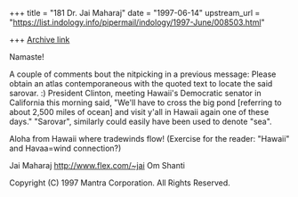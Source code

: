 +++
title = "181 Dr. Jai Maharaj"
date = "1997-06-14"
upstream_url = "https://list.indology.info/pipermail/indology/1997-June/008503.html"

+++
[Archive link](https://list.indology.info/pipermail/indology/1997-June/008503.html)

Namaste!

A couple of comments bout the nitpicking in a previous message:
Please obtain an atlas contemporaneous with the quoted text to 
locate the said sarovar. :)
President Clinton, meeting Hawaii's Democratic senator in 
California this morning said, "We'll have to cross the big pond [referring to about 2,500 miles of ocean] and visit y'all in 
Hawaii again one of these days."  "Sarovar", similarly could easily
have been used to denote "sea".

Aloha from Hawaii where tradewinds flow!
(Exercise for the reader: "Hawaii" and Havaa=wind connection?)

Jai Maharaj
http://www.flex.com/~jai
Om Shanti

Copyright (C) 1997 Mantra Corporation. All Rights Reserved.






